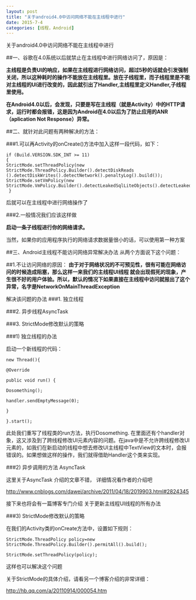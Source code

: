 ```yaml
---
layout: post
title: "关于android4.0中访问网络不能在主线程中进行"
date: 2015-7-4
categories: [线程，Android]
---
```


关于android4.0中访问网络不能在主线程中进行

<!-- more -->

##一、谷歌在4.0系统以后就禁止在主线程中进行网络访问了，原因是：

**主线程是负责UI的响应，如果在主线程进行网络访问，超过5秒的话就会引发强制关闭，所以这种耗时的操作不能放在主线程里。放在子线程里，而子线程里是不能对主线程的UI进行改变的，因此就引出了Handler,主线程里定义Handler,子线程里使用。**


**在Android4.0以后，会发现，只要是写在主线程（就是Activity）中的HTTP请求，运行时都会报错，这是因为Android在4.0以后为了防止应用的ANR（aplication Not Response）异常。**

##二、就针对此问题有两种解决的方法：

###1.可以再Activity的onCreate()方法中加入这样一段代码，如下：

    if (Build.VERSION.SDK_INT >= 11)
    {
    StrictMode.setThreadPolicy(new StrictMode.ThreadPolicy.Builder().detectDiskReads  ().detectDiskWrites().detectNetwork().penaltyLog().build());
    StrictMode.setVmPolicy(new StrictMode.VmPolicy.Builder().detectLeakedSqlLiteObjects().detectLeakedClosableObjects().penaltyLog().penaltyDeath().build());
     }

后就可以在主线程中进行网络操作了


###2.一般情况我们应该这样做

**启动一条子线程进行你的网络请求。**

当然，如果你的应用程序执行的网络请求数据量很小的话，可以使用第一种方案


##三、Android主线程不能访问网络异常解决办法
从两个方面说下这个问题：

##1.不让访问网络的原因：
**由于对于网络状况的不可预见性，很有可能在网络访问的时候造成阻塞，那么这样一来我们的主线程UI线程 就会出现假死的现象，产生很不好的用户体验。所以，默认的情况下如果直接在主线程中访问就报出了这个异常，名字是NetworkOnMainThreadException**

解决该问题的办法
###1. 独立线程

###2. 异步线程AsyncTask

###3. StrictMode修改默认的策略

###1) 独立线程的办法

启动一个新线程的代码：

    new Thread(){

    @Override

    public void run() {
 
    Dosomething();

    handler.sendEmptyMessage(0);

    }

    }.start();

此处我们重写了线程类的run方法，执行Dosomething. 在里面还有个handler对象，这又涉及到了跨线程修改UI元素内容的问题。在java中是不允许跨线程修改UI元素的，如我们在新启动的线程中想去修改UI主线程中TextView的文本时，会报错误的。如果想做这样的操作，我们就得借助Handler这个类来实现。

###2) 异步调用的方法 AsyncTask

这里关于AsyncTask 介绍的文章不错， 详细情况看作者的介绍吧  

<http://www.cnblogs.com/dawei/archive/2011/04/18/2019903.html#2824345>

接下来也将会有一篇博客专门介绍 关于更新主线程UI线程的所有办法

###3) StrictMode修改默认的策略

在我们的Activity类的onCreate方法中，设置如下规则：

    StrictMode.ThreadPolicy policy=new StrictMode.ThreadPolicy.Builder().permitAll().build();

    StrictMode.setThreadPolicy(policy);

这样也可以解决这个问题

关于StrictMode的具体介绍，请看另一个博客介绍的非常详细：

<http://hb.qq.com/a/20110914/000054.htm>